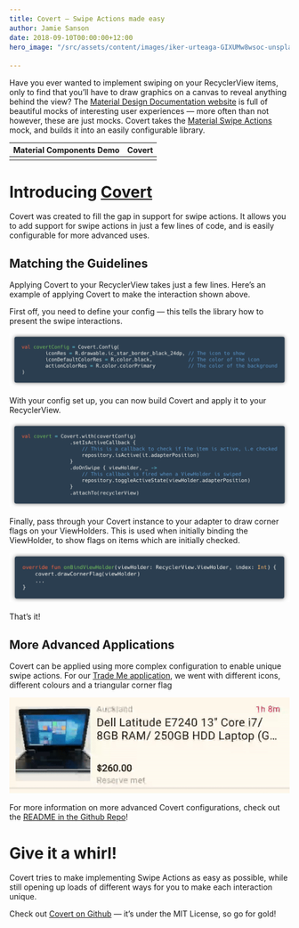 ```yaml
---
title: Covert — Swipe Actions made easy
author: Jamie Sanson
date: 2018-09-10T00:00:00+12:00
hero_image: "/src/assets/content/images/iker-urteaga-GIXUMw8wsoc-unsplash.jpg"

---
```

Have you ever wanted to implement swiping on your RecyclerView items, only to find that you’ll have to draw graphics on a canvas to reveal anything behind the view? The [Material Design Documentation website](https://material.io/design/) is full of beautiful mocks of interesting user experiences — more often than not however, these are just mocks. Covert takes the [Material Swipe Actions](https://material.io/design/interaction/gestures.html#types-of-gestures) mock, and builds it into an easily configurable library.

| Material Components Demo | Covert |
| :---: | :---: |
|  |  |

# Introducing [Covert](https://github.com/TradeMe/Covert)

Covert was created to fill the gap in support for swipe actions. It allows you to add support for swipe actions in just a few lines of code, and is easily configurable for more advanced uses.

## Matching the Guidelines

Applying Covert to your RecyclerView takes just a few lines. Here’s an example of applying Covert to make the interaction shown above.

First off, you need to define your config — this tells the library how to present the swipe interactions.

![Step 1. Define your config](/src/assets/content/images/covert3.png "Step 1. Define your config")

With your config set up, you can now build Covert and apply it to your RecyclerView.

![Step 2. Build Covert and apply it to your RecyclerView](/src/assets/content/images/covert4.png "Step 2. Build Covert and apply it to your RecyclerView")

Finally, pass through your Covert instance to your adapter to draw corner flags on your ViewHolders. This is used when initially binding the ViewHolder, to show flags on items which are initially checked.

![Step 3. Let covert draw your corner flags](/src/assets/content/images/covert5.png "Step 3. Let covert draw your corner flags")

That’s it!

## More Advanced Applications

Covert can be applied using more complex configuration to enable unique swipe actions. For our [Trade Me application](https://play.google.com/store/apps/details?id=nz.co.trademe.trademe), we went with different icons, different colours and a triangular corner flag

![Swipe to Watchlist using Covert](/src/assets/content/images/covert6.gif "Swipe to Watchlist using Covert")

For more information on more advanced Covert configurations, check out the [README in the Github Repo](https://github.com/TradeMe/Covert/blob/master/README.md)!

# Give it a whirl!

Covert tries to make implementing Swipe Actions as easy as possible, while still opening up loads of different ways for you to make each interaction unique.

Check out [Covert on Github](https://github.com/TradeMe/Covert) — it’s under the MIT License, so go for gold!